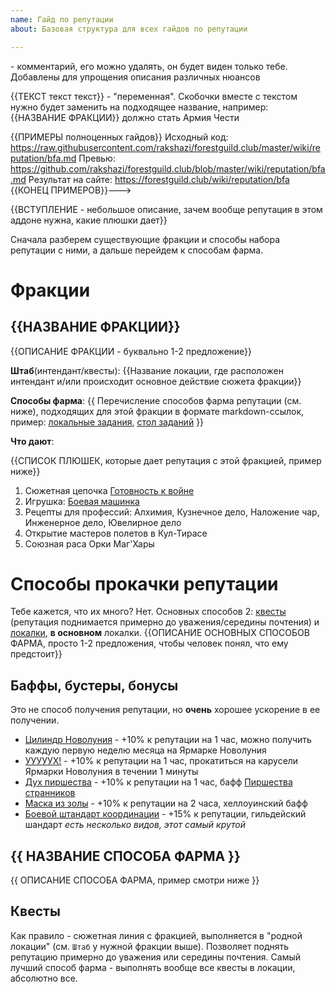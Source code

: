 ```yaml
---
name: Гайд по репутации
about: Базовая структура для всех гайдов по репутации

---
```


<!---
Это шаблон для гайда по репутации.
Обозначения:
<!---текст---> - комментарий, его можно удалять, он будет виден только тебе. Добавлены для упрощения описания различных нюансов
{{ТЕКСТ текст текст}} - "переменная". Скобочки вместе с текстом нужно будет заменить на подходящее название, например: {{НАЗВАНИЕ ФРАКЦИИ}} должно стать Армия Чести

{{ПРИМЕРЫ полноценных гайдов}}
Исходный код: https://raw.githubusercontent.com/rakshazi/forestguild.club/master/wiki/reputation/bfa.md
Превью: https://github.com/rakshazi/forestguild.club/blob/master/wiki/reputation/bfa.md
Результат на сайте: https://forestguild.club/wiki/reputation/bfa
{{КОНЕЦ ПРИМЕРОВ}}--->

{{ВСТУПЛЕНИЕ - небольшое описание, зачем вообще репутация в этом аддоне нужна, какие плюшки дает}}

Сначала разберем существующие фракции и способы набора репутации с ними, а дальше перейдем к способам фарма.


<!--- Блок комментариев ниже НЕ трогай, он нужен для генерации ToC - оглавления --->
<!-- vim-markdown-toc Redcarpet -->

<!-- vim-markdown-toc -->


# Фракции

## {{НАЗВАНИЕ ФРАКЦИИ}}

{{ОПИСАНИЕ ФРАКЦИИ - буквально 1-2 предложение}}

**Штаб**(интендант/квесты): {{Название локации, где расположен интендант и/или происходит основное действие сюжета фракции}}

**Способы фарма**: {{ Перечисление способов фарма репутации (см. ниже), подходящих для этой фракции в формате markdown-ссылок, пример: [локальные задания](#локальные-задания), [стол заданий](#стол-заданий) }}

**Что дают**:

{{СПИСОК ПЛЮШЕК, которые дает репутация с этой фракцией, пример ниже}}

1. Сюжетная цепочка [Готовность к войне](https://ru.wowhead.com/achievement=12509/)
2. Игрушка: [Боевая машинка](https://ru.wowhead.com/item=163779/)
3. Рецепты для профессий: Алхимия, Кузнечное дело, Наложение чар, Инженерное дело, Ювелирное дело
4. Открытие мастеров полетов в Кул-Тирасе
5. Союзная раса Орки Маг'Хары

# Способы прокачки репутации

Тебе кажется, что их много? Нет. Основных способов 2: [квесты](#квесты) (репутация поднимается примерно до уважения/середины почтения) и [локалки](#локальные-задания), **в основном** локалки.
{{ОПИСАНИЕ ОСНОВНЫХ СПОСОБОВ ФАРМА, просто 1-2 предложения, чтобы человек понял, что ему предстоит}}

<!--- Блок текста ниже не трогай, он уже идеален --->
## Баффы, бустеры, бонусы

Это не способ получения репутации, но **очень** хорошее ускорение в ее получении.

* [Цилиндр Новолуния](https://ru.wowhead.com/item=93730/) - +10% к репутации на 1 час, можно получить каждую первую неделю месяца на Ярмарке Новолуния
* [УУУУУХ!](https://ru.wowhead.com/spell=46668/) - +10% к репутации на 1 час, прокатиться на карусели Ярмарки Новолуния в течении 1 минуты
* [Дух пиршества](https://ru.wowhead.com/spell=61849/) - +10% к репутации на 1 час, бафф [Пиршества странников](https://ru.wowhead.com/event=404/)
* [Маска из золы](https://ru.wowhead.com/spell=24705/) - +10% к репутации на 2 часа, хеллоуинский бафф
* [Боевой штандарт координации](https://ru.wowhead.com/item=64399/) - +15% к репутации, гильдейский шандарт _есть несколько видов, этот самый крутой_

<!--- А все что дальше - трогай --->

## {{ НАЗВАНИЕ СПОСОБА ФАРМА }}

{{ ОПИСАНИЕ СПОСОБА ФАРМА, пример смотри ниже }}

## Квесты

Как правило - сюжетная линия с фракцией, выполняется в "родной локации" (см. `Штаб` у нужной фракции выше). Позволяет поднять репутацию примерно до уважения или середины почтения.
Самый лучший способ фарма - выполнять вообще все квесты в локации, абсолютно все.
